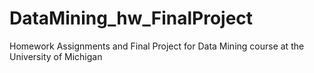 # DataMining_hw_FinalProject
Homework Assignments and Final Project for Data Mining course at the University of Michigan
